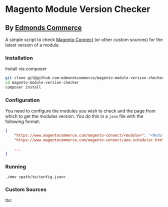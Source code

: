 # Magento Module Version Checker

## By [Edmonds Commerce](https://www.edmondscommerce.co.uk)

A simple script to check
[Magento Connect](https://www.magentocommerce.com/magento-connect/)
(or other custom sources) for the latest version of a module.

### Installation

Install via composer

```bash
git clone git@github.com:edmondscommerce/magento-module-version-checker.git
cd magento-module-version-checker
composer install
```

### Configuration

You need to configure the modules you wish to check and the page from which
to get the modules version. You do this in a `json` file with the following
format:

```json
{
    "https://www.magentocommerce.com/magento-connect/<module>": "<Module_Name>",
    "https://www.magentocommerce.com/magento-connect/aoe-scheduler.html": "Aoe_Scheduler",

    ...
}
```

### Running

```
./mmv <path/to/config.json>
```

### Custom Sources

tbc